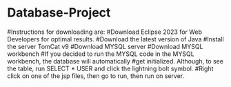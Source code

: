 # Database-Project
#Instructions for downloading are:
#Download Eclipse 2023 for Web Developers for optimal results.
#Download the latest version of Java
#Install the server TomCat v9 
#Download MYSQL server
#Download MYSQL workbench 
#If you decided to run the MYSQL code in the MYSQL workbench, the database will automatically 
#get initialized. Although, to see the table, run SELECT * USER and click the lightning bolt symbol.
#Right click on one of the jsp files, then go to run, then run on server.
